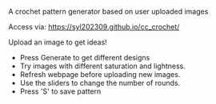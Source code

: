A crochet pattern generator based on user uploaded images

Access via: https://syl202309.github.io/cc_crochet/


Upload an image to get ideas!
- Press Generate to get different designs
- Try images with different saturation and lightness.
- Refresh webpage before uploading new images.
- Use the sliders to change the number of rounds.
- Press 'S' to save pattern

